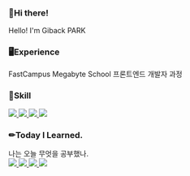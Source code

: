 ### 👋Hi there!
Hello! I'm Giback PARK

### 🖥Experience
FastCampus Megabyte School 프론트엔드 개발자 과정

### 🧬Skill
<a href="/">
  <img src="https://img.shields.io/badge/React-61DAFB?style=flat-square&logo=React&logoColor=FFFFFF"/>
</a>
<a href="/">
  <img src="https://img.shields.io/badge/JavaScript-F7DF1E?style=flat-square&logo=JavaScript&logoColor=FFFFFF"/>
</a>
<a href="/">
  <img src="https://img.shields.io/badge/HTML-E34F26?style=flat-square&logo=HTML5&logoColor=FFFFFF"/>
</a>
<a href="/">
  <img src="https://img.shields.io/badge/CSS-1572B6?style=flat-square&logo=CSS3&logoColor=FFFFFF"/>
</a>

### ✏Today I Learned.
나는 오늘 무엇을 공부했나.<br />
<a href="https://velog.io/@sweet_pumpkin">
  <img src="https://img.shields.io/badge/Velog-20C997?style=flat-square&logo=Velog&logoColor=FFFFFF"/>
</a>
<a href="https://github.com/Sweet-Pumpkin/TIL/blob/master/date.md">
  <img src="https://img.shields.io/badge/날짜별TIL-0288D1?style=flat-square&logo=&logoColor=FFFFFF"/>
</a>
<a href="https://github.com/Sweet-Pumpkin/TIL/blob/master/item/codingTest.md">
  <img src="https://img.shields.io/badge/코딩테스트-179C7D?style=flat-square&logo=&logoColor=FFFFFF"/>
</a>
<a href="https://github.com/Sweet-Pumpkin/TIL/blob/master/item/error.md">
  <img src="https://img.shields.io/badge/에러/해결-ED1A3A?style=flat-square&logo=&logoColor=FFFFFF"/>
</a>
